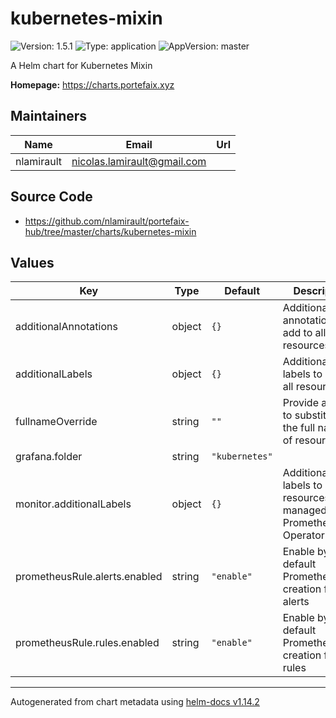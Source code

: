 # kubernetes-mixin

![Version: 1.5.1](https://img.shields.io/badge/Version-1.5.1-informational?style=flat-square) ![Type: application](https://img.shields.io/badge/Type-application-informational?style=flat-square) ![AppVersion: master](https://img.shields.io/badge/AppVersion-master-informational?style=flat-square)

A Helm chart for Kubernetes Mixin

**Homepage:** <https://charts.portefaix.xyz>

## Maintainers

| Name       | Email                         | Url |
| ---------- | ----------------------------- | --- |
| nlamirault | <nicolas.lamirault@gmail.com> |     |

## Source Code

- <https://github.com/nlamirault/portefaix-hub/tree/master/charts/kubernetes-mixin>

## Values

| Key                           | Type   | Default        | Description                                                              |
| ----------------------------- | ------ | -------------- | ------------------------------------------------------------------------ |
| additionalAnnotations         | object | `{}`           | Additional annotations to add to all resources                           |
| additionalLabels              | object | `{}`           | Additional labels to add to all resources                                |
| fullnameOverride              | string | `""`           | Provide a name to substitute for the full names of resources             |
| grafana.folder                | string | `"kubernetes"` |                                                                          |
| monitor.additionalLabels      | object | `{}`           | Additional labels to add to resources managed by the Prometheus Operator |
| prometheusRule.alerts.enabled | string | `"enable"`     | Enable by default PrometheusRule creation for alerts                     |
| prometheusRule.rules.enabled  | string | `"enable"`     | Enable by default PrometheusRule creation for rules                      |

---

Autogenerated from chart metadata using [helm-docs v1.14.2](https://github.com/norwoodj/helm-docs/releases/v1.14.2)
